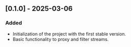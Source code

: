 ## [0.1.0] - 2025-03-06
### Added
- Initialization of the project with the first stable version.
- Basic functionality to proxy and filter streams.